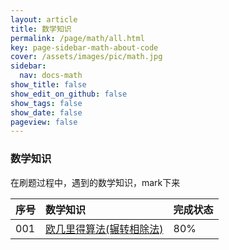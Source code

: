 ```yaml
---
layout: article
title: 数学知识
permalink: /page/math/all.html
key: page-sidebar-math-about-code
cover: /assets/images/pic/math.jpg
sidebar:
  nav: docs-math
show_title: false
show_edit_on_github: false
show_tags: false
show_date: false
pageview: false
---
```

<style>
  .hero-example p {
    margin: .5rem 0;
  }
  .hero-example--height {
    height: 500px;
  }
  .hero-fill-example {
    background-color: #ccc;
  }
  .hero-fill-example--dark {
    background-color: #123;
  }
  .hero-bg-image-example {
    background-image: url("/docs/assets/images/cover5.jpg");
  }
  .hero-bg-image-example--linear-gradient {
    background-image: linear-gradient(135deg, rgba(255, 69, 0, .5), rgba(255, 197, 0, .2)), url("/docs/assets/images/cover3.jpg");
  }
</style>

<div class="hero hero-example hero--dark hero-bg-image-example my-3">
  <div class="hero__content">
    <h3>数学知识</h3>
    <p>在刷题过程中，遇到的数学知识，mark下来</p>
  </div>
</div>

|序号| 数学知识 | 完成状态 |
| :-----| :-----| :-----|
|001| [欧几里得算法(辗转相除法)](/algo/2020/0429/001) |  80%       |
